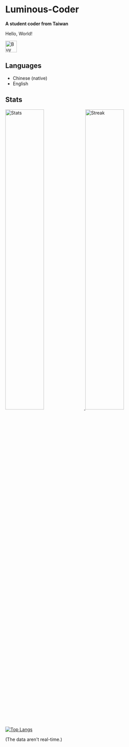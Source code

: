 # Luminous-Coder
**A student coder from Taiwan**

Hello, World!

<a href='https://ko-fi.com/luminouscoder' target='_blank'><img height='36' style='border:0px;height:36px;' src='https://cdn.ko-fi.com/cdn/kofi1.png?v=3' border='0' alt='Buy Me a Coffee at ko-fi.com' /></a>

## Languages
- Chinese (native)
- English

## Stats

<p>
    <a href="https://github.com/anuraghazra/github-readme-stats">
        <img src="https://github-readme-stats.vercel.app/api?username=Luminous-Coder&show_icons=true&theme=tokyonight&hide_border=true" alt="Stats" width="49%" />
    </a>
    <a href="https://git.io/streak-stats">
        <img src="https://github-readme-streak-stats.herokuapp.com/?user=Luminous-Coder&date_format=Y-m-d&theme=tokyonight&hide_border=true" alt="Streak" width="49%" />
    </a>
</p>

<p>
    <a href="https://github.com/anuraghazra/github-readme-stats">
        <img src="https://github-readme-stats.vercel.app/api/top-langs/?username=Luminous-Coder&hide=CMake&theme=tokyonight&hide_border=true" alt="Top Langs" />
    </a>
</p>

(The data aren't real-time.)
